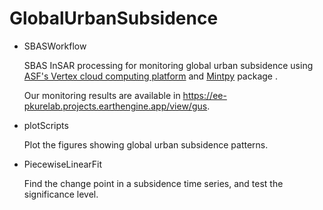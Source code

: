 # GlobalUrbanSubsidence

- SBASWorkflow
  
  SBAS InSAR processing for monitoring global urban subsidence using [ASF's Vertex cloud computing platform](https://search.asf.alaska.edu/) and [Mintpy](https://github.com/insarlab/MintPy) package .
  
  Our monitoring results are available in https://ee-pkurelab.projects.earthengine.app/view/gus.
  
- plotScripts
  
  Plot the figures showing global urban subsidence patterns.
  
- PiecewiseLinearFit
  
  Find the change point in a subsidence time series, and test the significance level.

